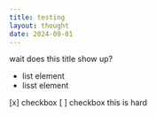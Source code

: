 ```yaml
---
title: testing
layout: thought
date: 2024-09-01
---
```


wait does this title show up?
- list element
- lisst element

[x] checkbox
[ ] checkbox
this is hard
